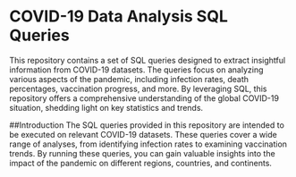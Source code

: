 # COVID-19 Data Analysis SQL Queries
This repository contains a set of SQL queries designed to extract insightful information from COVID-19 datasets. The queries focus on analyzing various aspects of the pandemic, including infection rates, death percentages, vaccination progress, and more. By leveraging SQL, this repository offers a comprehensive understanding of the global COVID-19 situation, shedding light on key statistics and trends.

##Introduction
The SQL queries provided in this repository are intended to be executed on relevant COVID-19 datasets. These queries cover a wide range of analyses, from identifying infection rates to examining vaccination trends. By running these queries, you can gain valuable insights into the impact of the pandemic on different regions, countries, and continents.
